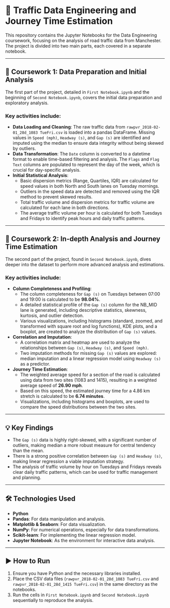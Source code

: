 # 🚗 Traffic Data Engineering and Journey Time Estimation

This repository contains the Jupyter Notebooks for the Data Engineering coursework, focusing on the analysis of road traffic data from Manchester. The project is divided into two main parts, each covered in a separate notebook.

---

## 📙 Coursework 1: Data Preparation and Initial Analysis

The first part of the project, detailed in `First Notebook.ipynb` and the beginning of `Second Notebook.ipynb`, covers the initial data preparation and exploratory analysis.

### Key activities include:
* **Data Loading and Cleaning**: The raw traffic data from `rawpvr_2018-02-01_28d_1083 TueFri.csv` is loaded into a pandas DataFrame. Missing values in `Speed (mph)`, `Headway (s)`, and `Gap (s)` are identified and imputed using the median to ensure data integrity without being skewed by outliers.
* **Data Transformation**: The `Date` column is converted to a datetime format to enable time-based filtering and analysis. The `Flags` and `Flag Text` columns are populated to represent the day of the week, which is crucial for day-specific analysis.
* **Initial Statistical Analysis**:
    * Basic dispersion metrics (Range, Quartiles, IQR) are calculated for speed values in both North and South lanes on Tuesday mornings.
    * Outliers in the speed data are detected and removed using the IQR method to prevent skewed results.
    * Total traffic volume and dispersion metrics for traffic volume are calculated for each lane in both directions.
    * The average traffic volume per hour is calculated for both Tuesdays and Fridays to identify peak hours and daily traffic patterns.

---

## 📗 Coursework 2: In-depth Analysis and Journey Time Estimation

The second part of the project, found in `Second Notebook.ipynb`, dives deeper into the dataset to perform more advanced analysis and estimations.

### Key activities include:
* **Column Completeness and Profiling**:
    * The column completeness for `Gap (s)` on Tuesdays between 07:00 and 19:00 is calculated to be **98.04%**.
    * A detailed statistical profile of the `Gap (s)` column for the NB_MID lane is generated, including descriptive statistics, skewness, kurtosis, and outlier detection.
    * Various visualizations, including histograms (standard, zoomed, and transformed with square root and log functions), KDE plots, and a boxplot, are created to analyze the distribution of `Gap (s)` values.
* **Correlation and Imputation**:
    * A correlation matrix and heatmap are used to analyze the relationships between `Gap (s)`, `Headway (s)`, and `Speed (mph)`.
    * Two imputation methods for missing `Gap (s)` values are explored: median imputation and a linear regression model using `Headway (s)` as a predictor.
* **Journey Time Estimation**:
    * The weighted average speed for a section of the road is calculated using data from two sites (1083 and 1415), resulting in a weighted average speed of **26.90 mph**.
    * Based on this speed, the estimated journey time for a 4.86 km stretch is calculated to be **6.74 minutes**.
    * Visualizations, including histograms and boxplots, are used to compare the speed distributions between the two sites.

---

## 💡 Key Findings

* The `Gap (s)` data is highly right-skewed, with a significant number of outliers, making median a more robust measure for central tendency than the mean.
* There is a strong positive correlation between `Gap (s)` and `Headway (s)`, making linear regression a viable imputation strategy.
* The analysis of traffic volume by hour on Tuesdays and Fridays reveals clear daily traffic patterns, which can be used for traffic management and planning.

---

## 🛠️ Technologies Used

* **Python**
* **Pandas**: For data manipulation and analysis.
* **Matplotlib & Seaborn**: For data visualization.
* **NumPy**: For numerical operations, especially for data transformations.
* **Scikit-learn**: For implementing the linear regression model.
* **Jupyter Notebook**: As the environment for interactive data analysis.

---

## ▶️ How to Run

1.  Ensure you have Python and the necessary libraries installed.
2.  Place the CSV data files (`rawpvr_2018-02-01_28d_1083 TueFri.csv` and `rawpvr_2018-02-01_28d_1415 TueFri.csv`) in the same directory as the notebooks.
3.  Run the cells in `First Notebook.ipynb` and `Second Notebook.ipynb` sequentially to reproduce the analysis.
